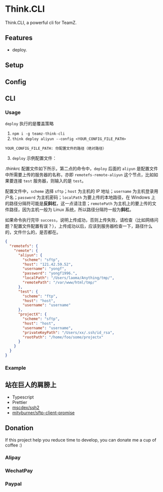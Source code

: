 # Think.CLI

Think.CLI, a powerful cli for TeamZ.

## Features

- deploy.

## Setup

## Config

## CLI

### Usage

`deploy` 执行的是覆盖策略

1. `npm i -g teamz-think-cli`
2. `think deploy aliyun --config <YOUR_CONFIG_FILE_PATH>`

```
YOUR_CONFIG_FILE_PATH: 你配置文件的路径（绝对路径）
```

3. `deploy` 示例配置文件：

.thinkrc 配置文件如下所示，第二点的命令中，`deploy` 后面的 `aliyun` 是配置文件中所需要上传的服务器的名称，亦即 `remotefs-remote-aliyun` 这个节点，比如如果要连接 `test` 服务器，则输入的是 `test`。

配置文件中，`scheme` 选择 `sftp`；`host` 为主机的 IP 地址；`username` 为主机登录用户名；`password` 为主机密码；`localPath` 为要上传的本地路径，在 Windows 上的路径分隔符可能是**反斜杠**，这一点请注意；`remotePath` 为主机上的要上传的文件路径，因为主机一般为 Linux 系统，所以路径分隔符一般为**斜杠**。

如果命令执行完毕 `success`，说明上传成功，否则上传失败，请检查（比如网络问题？配置文件配置有误？），上传成功以后，应该到服务器检查一下，路径什么的，文件什么的，是否都在。

```json
{
  "remotefs": {
    "remote": {
      "aliyun": {
        "scheme": "sftp",
        "host": "121.42.59.52",
        "username": "yongf",
        "password": "yongf1996.",
        "localPath": "/Users/laoma/Anything/tmp/",
        "remotePath": "/var/www/html/tmp/"
      },
      "test": {
        "scheme": "ftp",
        "host": "host",
        "username": "username"
      },
      "projectX": {
        "scheme": "sftp",
        "host": "host",
        "username": "username",
        "privateKeyPath": "/Users/xx/.ssh/id_rsa",
        "rootPath": "/home/foo/some/projectx"
      }
    }
  }
}
```

### Example

## 站在巨人的肩膀上

- Typescript
- Prettier
- [mscdex/ssh2](https://github.com/mscdex/ssh2)
- [mityburner/sftp-client-promise](https://github.com/mityburner/sftp-client-promise)

## Donation

If this project help you reduce time to develop, you can donate me a cup of coffee :)

### Alipay

### WechatPay

### Paypal
